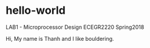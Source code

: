 # hello-world
LAB1 - Microprocessor Design ECEGR2220 Spring2018

Hi, 
My name is Thanh and I  like bouldering.
